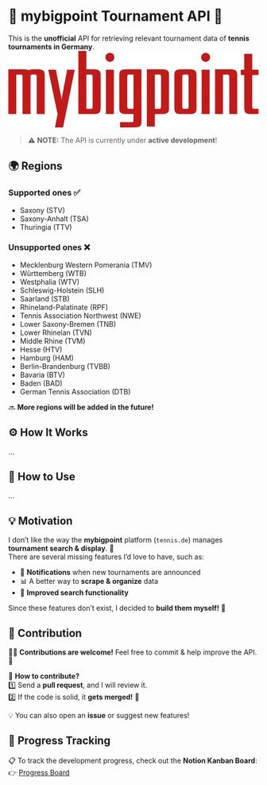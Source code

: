 # 🎾 mybigpoint Tournament API 🚀  
This is the **unofficial** API for retrieving relevant tournament data of **tennis tournaments in Germany**.  
![mybigpoint logo](https://github.com/alexiiko/mybigpoint-tournament-api/blob/main/mybigpointLogo.png)  

> ⚠️ **NOTE:** The API is currently under **active development**!  

## 🌍 Regions
### Supported ones ✅
- Saxony (STV)  
- Saxony-Anhalt (TSA)
- Thuringia (TTV)
### Unsupported ones ❌
- Mecklenburg Western Pomerania (TMV)
- Württemberg (WTB)
- Westphalia (WTV)
- Schleswig-Holstein (SLH)
- Saarland (STB)
- Rhineland-Palatinate (RPF)
- Tennis Association Northwest (NWE)
- Lower Saxony-Bremen (TNB)
- Lower Rhinelan (TVN)
- Middle Rhine (TVM)
- Hesse (HTV)
- Hamburg (HAM)
- Berlin-Brandenburg (TVBB)
- Bavaria (BTV)
- Baden (BAD)
- German Tennis Association (DTB)

🔜 **More regions will be added in the future!**  

## ⚙️ How It Works  
...

## 📖 How to Use  
...

## 💡 Motivation  
I don’t like the way the **mybigpoint** platform (`tennis.de`) manages **tournament search & display**. 🧐  
There are several missing features I’d love to have, such as:  
- 🔔 **Notifications** when new tournaments are announced  
- 📊 A better way to **scrape & organize** data  
- 🚀 **Improved search functionality**  

Since these features don’t exist, I decided to **build them myself!** 💪  

## 🤝 Contribution  
👨‍💻 **Contributions are welcome!** Feel free to commit & help improve the API. 🚀  

🔹 **How to contribute?**  
1️⃣ Send a **pull request**, and I will review it.  
2️⃣ If the code is solid, it **gets merged!** 🎉  

💡 You can also open an **issue** or suggest new features!  

## 📌 Progress Tracking  
📋 To track the development progress, check out the **Notion Kanban Board**:  
👉 [Progress Board](https://shorturl.at/NmLzq)  
